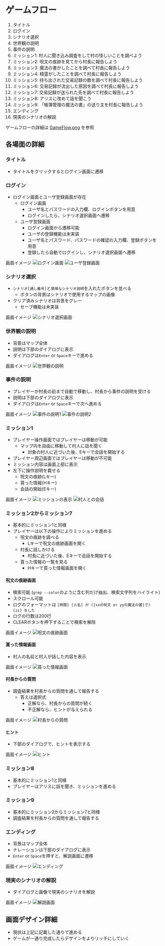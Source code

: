 ﻿# ゲームフロー
1. タイトル
2. ログイン
3. シナリオ選択
4. 世界観の説明
5. 事件の説明
6. ミッション1: 村人に聞き込み調査をして村の怪しいことを調べよう
7. ミッション2: 呪文の痕跡を見てから村長に報告しよう
8. ミッション3: 魔法の書がしたことを調べて村長に報告しよう
9. ミッション4: 精霊がしたことを調べて村長に報告しよう
10. ミッション5: 持ち出された交易記録の数を調べて村長に報告しよう
11. ミッション6: 交易記録が流出した原因を調べて村長に報告しよう
12. ミッション7: 交易記録が送られた先を調べて村長に報告しよう
13. ミッション8: アリスに改めて話を聞こう
14. ミッション9: 「帳簿管理の魔法の書」の送り主を村長に報告しよう
15. エンディング
16. 現実のシナリオの解説

ゲームフローの詳細は [GameFlow.png](GameFlow.png) を参照

## 各場面の詳細

### タイトル
- タイトルをクリックするとログイン画面に遷移

### ログイン
- ログイン画面とユーザ登録画面が存在
  - ログイン画面
    - ユーザ名とパスワードの入力欄、ログインボタンを用意
    - ログインしたら、シナリオ選択画面へ遷移
  - ユーザ登録画面
    - ログイン画面から遷移可能
    - ユーザの登録機能は未実装
    - ユーザ名とパスワード、パスワードの確認の入力欄、登録ボタンを用意
    - 登録したら自動でログインし、シナリオ選択画面へ遷移

画面イメージ
![ログイン画面](img/login.png)
![ユーザ登録画面](img/register.png)

### シナリオ選択
- `シナリオ[通し番号]`と`簡単なシナリオ説明`を入れたボタンを並べる
  - ボタンの背景はシナリオで使用するマップの画像
- クリア済みシナリオは背景をグレー
  - セーブ機能は未実装

画面イメージ
![シナリオ選択画面](img/scenario.png)

### 世界観の説明
- 背景はマップ全体
- 説明は下部のダイアログに表示
- ダイアログは`Enter` or `Space`キーで進める

画面イメージ
![世界観の説明](img/world_description.png)

### 事件の説明
- プレイヤーが村長の前まで自動で移動し、村長から事件の説明を受ける
- 説明は下部のダイアログに表示
- ダイアログは`Enter` or `Space`キーで次へ進める

画面イメージ
![事件の説明1](img/incident_description1.png)
![事件の説明2](img/incident_description2.png)

### ミッション1
- プレイヤー操作画面ではプレイヤーは移動が可能
  - マップ内を自由に移動して村人に話を聞く
    - 対象の村人に近づいた後、Eキーで会話を開始する
- プレイヤー周辺画面ではプレイヤーは移動が不可能
- ミッション内容は画面上部に表示
- 左下に操作説明を載せる
  - 呪文の痕跡(Lキー)
  - 貰った情報(Hキー)
  - 会話の開始(Eキー)

画面イメージ
![ミッションの表示](img/mission.png)
![村人との会話](img/talk.png)

### ミッション2からミッション7
- 基本的にミッション1と同様
- プレイヤーは以下の操作によりミッションを進める
  - 呪文の痕跡を調べる
    - Lキーで呪文の痕跡画面を開く
  - 村長に話しかける
    - 村長に近づいた後、Eキーで会話を開始する
  - 貰った情報の一覧を見る
    - Hキーで貰った情報画面を開く

#### 呪文の痕跡画面
- 検索可能 (`grep --color`のように含む列だけ抽出、検索文字列をハイライト)
- スクロール可能
- ログのフォーマットは `[時間] [人名] が ([xxの呪文 or yyの魔法の書]で) [zz] をした`
- ログの行数は200行
- CLEARボタンを押下することで検索を解除

画面イメージ
![呪文の痕跡画面](img/log.png)

#### 貰った情報画面
- 村人の名前と村人が話した内容を表示

画面イメージ
![貰った情報画面](img/information.png)

#### 村長からの質問
- 調査結果を村長からの質問を通して報告する
  - 答えは選択式
    - 正解なら、村長からの質問が続く
    - 不正解なら、ヒントが与えられる

画面イメージ
![村長からの質問](img/report.png)

#### ヒント
- 下部のダイアログで、ヒントを表示する

画面イメージ
![ヒント](img/hint.png)

### ミッション8
- 基本的にミッション1と同様
- プレイヤーはアリスに話を聞き、ミッションを進める

### ミッション9
- 基本的にミッション2からミッション7と同様
- 調査結果を村長からの質問を通して報告する

### エンディング
- 背景はマップ全体
- ナレーションは下部のダイアログに表示
- `Enter` or `Space`を押すと、解説画面に遷移

画面イメージ
![エンディング](img/ending.png)

### 現実のシナリオの解説
- ダイアログと画像で現実のシナリオを解説

画面イメージ
![解説画面](img/description.png)

## 画面デザイン詳細
- 現状は上記に記載した通りで進める
- ゲームが一通り完成したらデザインをよりリッチにしていく